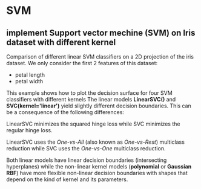 # SVM
## implement Support vector mechine (SVM) on Iris dataset with different kernel
Comparison of different linear SVM classifiers on a 2D projection of the iris dataset. We only consider the first 2 features of this dataset:

- petal length
- petal width

This example shows how to plot the decision surface for four SVM classifiers with different kernels
The linear models **LinearSVC()** and **SVC(kernel='linear')** yield slightly different decision boundaries. This can be a consequence of the following differences:

LinearSVC minimizes the squared hinge loss while SVC minimizes the regular hinge loss.

LinearSVC uses the _One-vs-All_ (also known as _One-vs-Rest_) multiclass reduction while SVC uses the _One-vs-One_ multiclass reduction.

Both linear models have linear decision boundaries (intersecting hyperplanes) while the non-linear kernel models (**polynomial** or **Gaussian RBF**) have more flexible non-linear decision boundaries with shapes that depend on the kind of kernel and its parameters.
